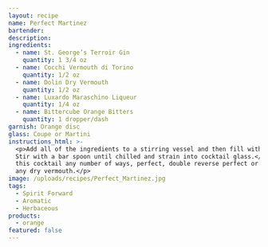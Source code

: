 ```yaml
---
layout: recipe
name: Perfect Martinez
bartender:
description:
ingredients:
  - name: St. George’s Terroir Gin
    quantity: 1 3/4 oz
  - name: Cocchi Vermouth di Torino
    quantity: 1/2 oz
  - name: Dolin Dry Vermouth
    quantity: 1/2 oz
  - name: Luxardo Maraschino Liqueur
    quantity: 1/4 oz
  - name: Bittercube Orange Bitters
    quantity: 1 dropper/dash
garnish: Orange disc
glass: Coupe or Martini
instructions_html: >-
  <p>Add all of the ingredients to a stirring vessel and then fill with ice.
  Stir with a bar spoon until chilled and strain into cocktail glass.</p><p>Try
  this cocktail any number of ways, perfect, double reverse perfect or without
  any dry vermouth.</p>
image: /uploads/recipes/Perfect_Martinez.jpg
tags:
  - Spirit Forward
  - Aromatic
  - Herbaceous
products:
  - orange
featured: false
---
```



